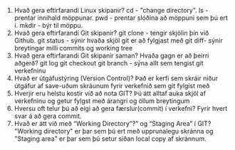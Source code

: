 1. Hvað gera eftirfarandi Linux skipanir?
    cd - "change directory".
    ls - prentar innihald möppunar.
    pwd - prentar slóðina að möppuni sem þú ert í.
    mkdir - býr til möppu.
2. Hvað gera eftirfarandi Git skipanir?
    git clone - tengir skjölin þín við Github.
    git status - sýnir hvaða skjöl git er að fylgjast með
    git diff- sýnir breytingar milli commits og working tree
3. Hvað gera eftirfarandi Git skipanir saman? Hvaða gagn er að þeirri aðgerð?
    git log
    git checkout
    git branch - sýna allt sem tengist git verkefninu
4. Hvað er útgáfustýring (Version Control)?
    Það er kerfi sem skráir niður útgáfur af save-uðum skráunum
    fyrir verkefnið sem git fylgist með
5. Hverjir eru helstu kostir við að nota GIT?
    Þú átt alltaf auka skjöl af verkefninu og getur fylgst með árangri og öllum breytingum
6. Hversu oft telur þú að eigi að gera færslur(commit) í verkefni?
    Fyrir hvert svar á að gera commit.
7. Hvað er átt við með “Working Directory”?” og “Staging Area” í GIT?
    "Working directory" er þar sem þú ert með upprunalegu skránna og "Staging area" er þar sem þú setur síðan local copy af skránnum.